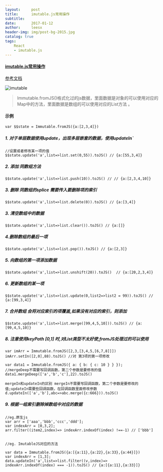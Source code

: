 ```yaml
---
layout:     post
title:      imutable.js常用操作
subtitle:    
date:       2017-01-12
author:     leesx
header-img: img/post-bg-2015.jpg
catalog: true
tags:
    React
    - imutable.js
---
```


####  [imutable.js常用操作](http://note.youdao.com/noteshare?id=696c9ae671c7e51f10979778186a71f7)

 [参考文档](https://www.w3ctech.com/topic/1595)

![imutable](http://img.alicdn.com/tps/i3/TB1VinpKXXXXXXAXpXXZ_OdNFXX-715-324.png)

>  Immutable.fromJS()格式化过的js数据，里面数据是对象的可以使用对应的Map中的方法，里面数据是数组的可以使用对应的List方法
。

#### 示例
```
var $$state = Immutable.fromJS({a:[2,3,4]})
```
#####  1. 对于单层数据使用update，出现多层嵌套的数据，使用updateIn`

```
//设置或者修改某一项的值
$$state.update('a',list=>list.set(0,55)).toJS() // {a:[55,3,4]} 
```
##### 2. 添加 同数组方法
```
$$state.update('a',list=>list.push(10)).toJS() // // {a:[2,3,4,10]}
```

##### 3. 删除 同数组的splice 需要传入要删除项的索引
```
$$state.update('a',list=>list.delete(0)).toJS() // {a:[3,4]}
```

##### 3. 清空数组中的数据
```
$$state.update('a',list=>list.clear()).toJS() // {a:[]}
```

#####  4.删除数组的最后一项

```
$$state.update('a',list=>list.pop()).toJS() // {a:[2,3]}
```

##### 5. 向数组的第一项添加数据

```
$$state.update('a',list=>list.unshift(20)).toJS()  // {a:[20,2,3,4]}
```

##### 6. 更新数组的某一项

```
$$state.update('a',list=>list.update(0,list2=>list2 = 99)).toJS() // {a:[99,3,4]}
```

#####  7. 合并数组 会将对应索引的项覆盖,如果没有对应的索引，则添加

```
$$state.update('a',list=>list.merge([99,4,5,10])).toJS() // {a:[99,4,5,10]}
```

#####  8. 注意使用keyPath [0,1] 时,对List类型不太好使,fromJS处理过的可以使用
```
var imArr = Immutable.fromJS([2,3,[3,4,5,[6,7,8]]])
imArr.setIn([2,0],88).toJS() //对 第3项的第一项修改
```
```
var data1 = Immutable.fromJS({ a: { b: { c: 10 } } });
//mergeDeep不需要写回调函数，第二个参数是要修改的值
data1.mergeDeep(['a','b','c'],22).toJS()

mergeIn和updateIn的区别 mergeIn不需要写回调函数，第二个参数是要修改的值;updateIn需要些回调函数，在回调函数里面修改参数
d.updateIn(['a','b'],abc=>abc.merge({c:666})).toJS()
```
##### 9.  根据一组索引删除掉数组中对应的数据

```
//eg.原生js
var arr = ['aaa','bbb','ccc','ddd'];
var indexArr = [0,3,2];
arr.filter((item2,index)=> indexArr.indexOf(index) !==-1) // ['bbb']


//eg. ImutableJS对应的方法

var data = Immutable.fromJS({a:[{a:11},{a:22},{a:33},{a:44}]})
var indexArr = [1,3];
data.updateIn('a',list=>list.filter((v,index)=> indexArr.indexOf(index) === -1)).toJS() // {a:[{a:11},{a:33}]}

```
